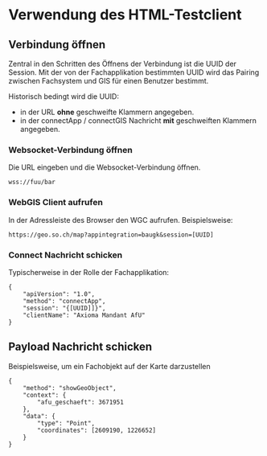 # Verwendung des HTML-Testclient

## Verbindung öffnen

Zentral in den Schritten des Öffnens der Verbindung ist die UUID der Session.
Mit der von der Fachapplikation bestimmten UUID wird das Pairing zwischen 
Fachsystem und GIS für einen Benutzer bestimmt.

Historisch bedingt wird die UUID:
* in der URL **ohne** geschweifte Klammern angegeben.
* in der connectApp / connectGIS Nachricht **mit** geschweiften Klammern angegeben.

### Websocket-Verbindung öffnen

Die URL eingeben und die Websocket-Verbindung öffnen.

    wss://fuu/bar

### WebGIS Client aufrufen

In der Adressleiste des Browser den WGC aufrufen. Beispielsweise:

    https://geo.so.ch/map?appintegration=baugk&session=[UUID]

### Connect Nachricht schicken

Typischerweise in der Rolle der Fachapplikation:

    {
        "apiVersion": "1.0",
        "method": "connectApp",
        "session": "{[UUID]]}",
        "clientName": "Axioma Mandant AfU"
    }
    
## Payload Nachricht schicken

Beispielsweise, um ein Fachobjekt auf der Karte darzustellen

    {
        "method": "showGeoObject",
        "context": {
            "afu_geschaeft": 3671951
        },
        "data": {
            "type": "Point",
            "coordinates": [2609190, 1226652]
        }
    }

